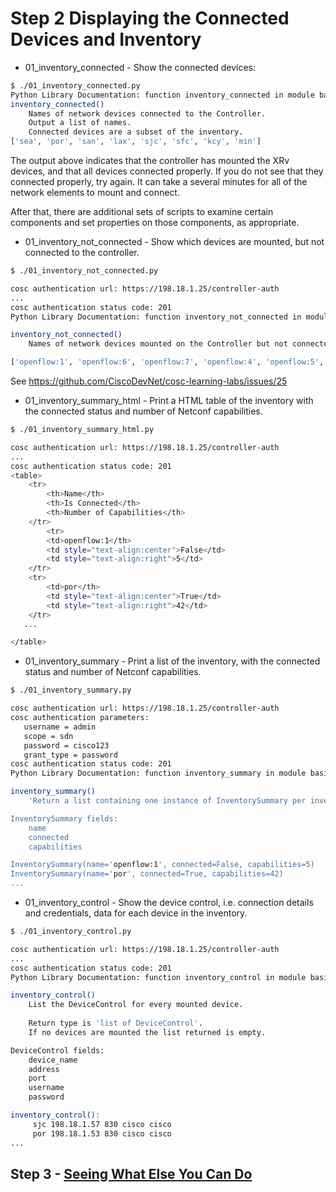 # Step 2 Displaying the Connected Devices and Inventory

* 01_inventory_connected - Show the connected devices:

```bash
$ ./01_inventory_connected.py 
Python Library Documentation: function inventory_connected in module basics.inventory
inventory_connected()
    Names of network devices connected to the Controller.
    Output a list of names.
    Connected devices are a subset of the inventory.
['sea', 'por', 'san', 'lax', 'sjc', 'sfc', 'kcy', 'min']
```

The output above indicates that the controller has mounted the XRv devices, and that all devices connected properly. If you do not see that they connected properly, try again. It can take a several minutes for all of the network elements to mount and connect.

After that, there are additional sets of scripts to examine certain components and set properties on those components, as appropriate.

* 01_inventory_not_connected - Show which devices are mounted, but not connected to the controller.

```bash
$ ./01_inventory_not_connected.py

cosc authentication url: https://198.18.1.25/controller-auth
...
cosc authentication status code: 201
Python Library Documentation: function inventory_not_connected in module basics.inventory

inventory_not_connected()
    Names of network devices mounted on the Controller but not connected to the Controller.

['openflow:1', 'openflow:6', 'openflow:7', 'openflow:4', 'openflow:5', 'openflow:2', 'openflow:3']
```

See https://github.com/CiscoDevNet/cosc-learning-labs/issues/25

* 01_inventory_summary_html - Print a HTML table of the inventory with the connected status and number of Netconf capabilities.

```bash
$ ./01_inventory_summary_html.py

cosc authentication url: https://198.18.1.25/controller-auth
...
cosc authentication status code: 201
<table>
    <tr>
        <th>Name</th>
        <th>Is Connected</th>
        <th>Number of Capabilities</th>
    </tr>
        <tr>
        <td>openflow:1</th>
        <td style="text-align:center">False</td>
        <td style="text-align:right">5</td>
    </tr>
    <tr>
        <td>por</th>
        <td style="text-align:center">True</td>
        <td style="text-align:right">42</td>
    </tr>
   ...

</table>
```

* 01_inventory_summary - Print a list of the inventory, with the connected status and number of Netconf capabilities.

```bash
$ ./01_inventory_summary.py

cosc authentication url: https://198.18.1.25/controller-auth
cosc authentication parameters:
   username = admin
   scope = sdn
   password = cisco123
   grant_type = password
cosc authentication status code: 201
Python Library Documentation: function inventory_summary in module basics.inventory

inventory_summary()
    'Return a list containing one instance of InventorySummary per inventory item.

InventorySummary fields:
	name
	connected
	capabilities

InventorySummary(name='openflow:1', connected=False, capabilities=5)
InventorySummary(name='por', connected=True, capabilities=42)
...

```

* 01_inventory_control - Show the device control, i.e. connection details and credentials, data for each device in the inventory.

```bash
$ ./01_inventory_control.py

cosc authentication url: https://198.18.1.25/controller-auth
...
cosc authentication status code: 201
Python Library Documentation: function inventory_control in module basics.inventory

inventory_control()
    List the DeviceControl for every mounted device.
    
    Return type is 'list of DeviceControl'.
    If no devices are mounted the list returned is empty.

DeviceControl fields:
	device_name
	address
	port
	username
	password

inventory_control():
	 sjc 198.18.1.57 830 cisco cisco
	 por 198.18.1.53 830 cisco cisco
...
```

## Step 3 - [Seeing What Else You Can Do](3.md)
